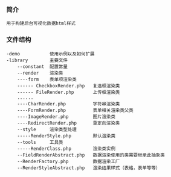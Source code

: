 ### 简介
    用于构建后台可视化数据html样式    
    
### 文件结构
    
    -demo           使用示例以及如何扩展
    -library        主要文件
        --constant  配置常量
        --render    渲染类
        ----form    表单项渲染类
        ------ CheckboxRender.php   复选框渲染类
        ------ FileRender.php       上传框渲染类
        ......
        ----CharRender.php          字符串渲染类
        ----FormRender.php          表单相关渲染类父类
        ----ImageRender.php         图片渲染类
        ----RedirectRender.php      重定向渲染类
        --style     渲染类型处理
        -----RenderStyle.php        默认渲染类
        --tools     工具类
        -----RenderClass.php        渲染类实例
        --FieldRenderAbstract.php   数据渲染使用的类需要继承此抽象类
        --RenderFactory.php         数据渲染工厂
        --RenderStyleAbstract.php   渲染结果样式（表格，表单等等）        
            
     
                     
            
        
                            
        
        
          
    
    